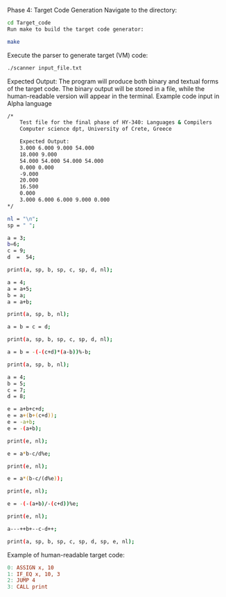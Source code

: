 Phase 4: Target Code Generation
Navigate to the directory:

```bash
cd Target_code
Run make to build the target code generator:
```
```bash
make
```
Execute the parser to generate target (VM) code:

```bash
./scanner input_file.txt
```
Expected Output: The program will produce both binary and textual forms of the target code. The binary output will be stored in a file, while the human-readable version will appear in the terminal.
Example code input in Alpha language
```bash
/*
    Test file for the final phase of HY-340: Languages & Compilers
    Computer science dpt, University of Crete, Greece

    Expected Output:
	3.000 6.000 9.000 54.000
	18.000 9.000
	54.000 54.000 54.000 54.000
	0.000 0.000
	-9.000
	20.000
	16.500
	0.000
	3.000 6.000 6.000 9.000 0.000
*/

nl = "\n";
sp = " ";

a = 3;
b=6;
c = 9;
d  =  54;

print(a, sp, b, sp, c, sp, d, nl);

a = 4;
a = a+5;
b = a;
a = a+b;

print(a, sp, b, nl);

a = b = c = d;

print(a, sp, b, sp, c, sp, d, nl);

a = b = -(-(c+d)*(a-b))%-b;

print(a, sp, b, nl);

a = 4;
b = 5;
c = 7;
d = 8;

e = a+b+c+d;
e = a+(b+(c+d));
e = -a+b;
e = -(a+b);

print(e, nl);

e = a*b-c/d%e;

print(e, nl);

e = a*(b-c/(d%e));

print(e, nl);

e = -(-(a+b)/-(c+d))%e;

print(e, nl);

a---++b+--c-d++;

print(a, sp, b, sp, c, sp, d, sp, e, nl);

```
Example of human-readable target code:

```makefile
0: ASSIGN x, 10
1: IF_EQ x, 10, 3
2: JUMP 4
3: CALL print
```

